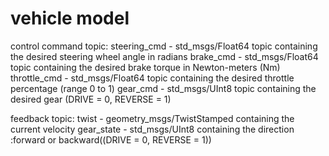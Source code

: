 # vehicle model 
control command topic:
    steering_cmd - std_msgs/Float64 topic containing the desired steering wheel angle in radians
    brake_cmd - std_msgs/Float64 topic containing the desired brake torque in Newton-meters (Nm)
    throttle_cmd - std_msgs/Float64 topic containing the desired throttle percentage (range 0 to 1)
    gear_cmd - std_msgs/UInt8 topic containing the desired gear (DRIVE = 0, REVERSE = 1)

feedback topic:
    twist - geometry_msgs/TwistStamped containing the current velocity
    gear_state - std_msgs/UInt8 containing the direction :forward or backward((DRIVE = 0, REVERSE = 1))

